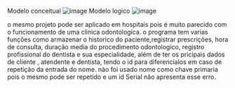 Modelo conceitual
![image](https://github.com/user-attachments/assets/fea2577f-2eb6-4b1e-b4e1-0789472e802c)
Modelo logico
![image](https://github.com/user-attachments/assets/c58411c7-9784-43f5-ad17-f57b201794c2)

o mesmo projeto pode ser aplicado em hospitais pois é muito parecido com o funcionamento de uma clinica odontologica. 
o programa tem varias funções como armazenar o historico do paciente,registrar prescrições, hora de consulta, 
duração media do procedimento odontologico, registro profissional do dentista e sua especialidade, além de ter os 
pricipais dados de cliente , atendente e dentista, tendo o id para diferencialos em caso de repetição da entrada 
do nome. não foi usado nome como chave primaria pois o mesmo pode ser repetido e um id Serial não apresenta esse erro.

